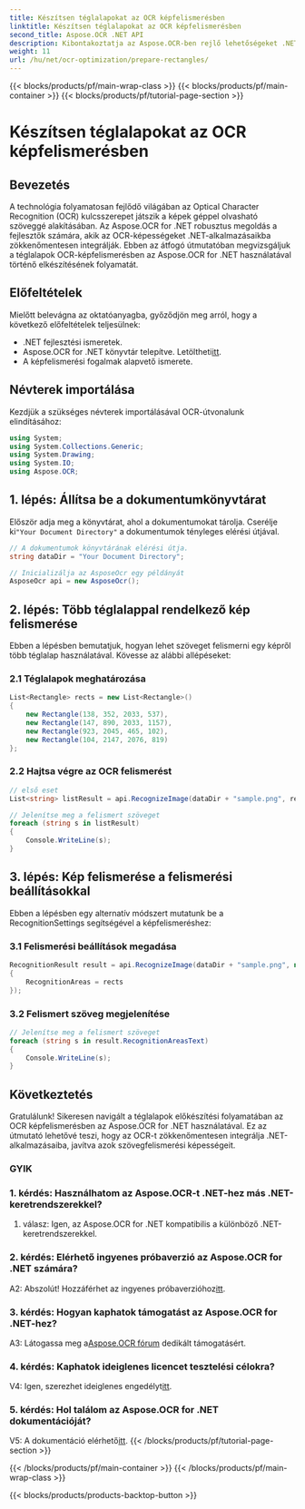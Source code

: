 ```yaml
---
title: Készítsen téglalapokat az OCR képfelismerésben
linktitle: Készítsen téglalapokat az OCR képfelismerésben
second_title: Aspose.OCR .NET API
description: Kibontakoztatja az Aspose.OCR-ben rejlő lehetőségeket .NET-hez átfogó útmutatónkkal. Ismerje meg lépésről lépésre, hogyan készítsen elő téglalapokat a képfelismeréshez. Emelje fel .NET-alkalmazásait a zökkenőmentes OCR-integrációval.
weight: 11
url: /hu/net/ocr-optimization/prepare-rectangles/
---
```


{{< blocks/products/pf/main-wrap-class >}}
{{< blocks/products/pf/main-container >}}
{{< blocks/products/pf/tutorial-page-section >}}

# Készítsen téglalapokat az OCR képfelismerésben

## Bevezetés

A technológia folyamatosan fejlődő világában az Optical Character Recognition (OCR) kulcsszerepet játszik a képek géppel olvasható szöveggé alakításában. Az Aspose.OCR for .NET robusztus megoldás a fejlesztők számára, akik az OCR-képességeket .NET-alkalmazásaikba zökkenőmentesen integrálják. Ebben az átfogó útmutatóban megvizsgáljuk a téglalapok OCR-képfelismerésben az Aspose.OCR for .NET használatával történő elkészítésének folyamatát.

## Előfeltételek

Mielőtt belevágna az oktatóanyagba, győződjön meg arról, hogy a következő előfeltételek teljesülnek:

- .NET fejlesztési ismeretek.
-  Aspose.OCR for .NET könyvtár telepítve. Letöltheti[itt](https://releases.aspose.com/ocr/net/).
- A képfelismerési fogalmak alapvető ismerete.

## Névterek importálása

Kezdjük a szükséges névterek importálásával OCR-útvonalunk elindításához:

```csharp
using System;
using System.Collections.Generic;
using System.Drawing;
using System.IO;
using Aspose.OCR;
```

## 1. lépés: Állítsa be a dokumentumkönyvtárat

 Először adja meg a könyvtárat, ahol a dokumentumokat tárolja. Cserélje ki`"Your Document Directory"` a dokumentumok tényleges elérési útjával.

```csharp
// A dokumentumok könyvtárának elérési útja.
string dataDir = "Your Document Directory";

// Inicializálja az AsposeOcr egy példányát
AsposeOcr api = new AsposeOcr();
```

## 2. lépés: Több téglalappal rendelkező kép felismerése

Ebben a lépésben bemutatjuk, hogyan lehet szöveget felismerni egy képről több téglalap használatával. Kövesse az alábbi allépéseket:

### 2.1 Téglalapok meghatározása

```csharp
List<Rectangle> rects = new List<Rectangle>()
{
    new Rectangle(138, 352, 2033, 537),
    new Rectangle(147, 890, 2033, 1157),
    new Rectangle(923, 2045, 465, 102),
    new Rectangle(104, 2147, 2076, 819)
};
```

### 2.2 Hajtsa végre az OCR felismerést

```csharp
// első eset
List<string> listResult = api.RecognizeImage(dataDir + "sample.png", rects);

// Jelenítse meg a felismert szöveget
foreach (string s in listResult)
{
    Console.WriteLine(s);
}
```

## 3. lépés: Kép felismerése a felismerési beállításokkal

Ebben a lépésben egy alternatív módszert mutatunk be a RecognitionSettings segítségével a képfelismeréshez:

### 3.1 Felismerési beállítások megadása

```csharp
RecognitionResult result = api.RecognizeImage(dataDir + "sample.png", new RecognitionSettings
{
    RecognitionAreas = rects
});
```

### 3.2 Felismert szöveg megjelenítése

```csharp
// Jelenítse meg a felismert szöveget
foreach (string s in result.RecognitionAreasText)
{
    Console.WriteLine(s);
}
```

## Következtetés

Gratulálunk! Sikeresen navigált a téglalapok előkészítési folyamatában az OCR képfelismerésben az Aspose.OCR for .NET használatával. Ez az útmutató lehetővé teszi, hogy az OCR-t zökkenőmentesen integrálja .NET-alkalmazásaiba, javítva azok szövegfelismerési képességeit.

### GYIK

### 1. kérdés: Használhatom az Aspose.OCR-t .NET-hez más .NET-keretrendszerekkel?

1. válasz: Igen, az Aspose.OCR for .NET kompatibilis a különböző .NET-keretrendszerekkel.

### 2. kérdés: Elérhető ingyenes próbaverzió az Aspose.OCR for .NET számára?

 A2: Abszolút! Hozzáférhet az ingyenes próbaverzióhoz[itt](https://releases.aspose.com/).

### 3. kérdés: Hogyan kaphatok támogatást az Aspose.OCR for .NET-hez?

 A3: Látogassa meg a[Aspose.OCR fórum](https://forum.aspose.com/c/ocr/16) dedikált támogatásért.

### 4. kérdés: Kaphatok ideiglenes licencet tesztelési célokra?

 V4: Igen, szerezhet ideiglenes engedélyt[itt](https://purchase.aspose.com/temporary-license/).

### 5. kérdés: Hol találom az Aspose.OCR for .NET dokumentációját?

 V5: A dokumentáció elérhető[itt](https://reference.aspose.com/ocr/net/).
{{< /blocks/products/pf/tutorial-page-section >}}

{{< /blocks/products/pf/main-container >}}
{{< /blocks/products/pf/main-wrap-class >}}

{{< blocks/products/products-backtop-button >}}
